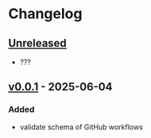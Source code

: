 # Changelog

## [Unreleased]

- ???

## [v0.0.1] - 2025-06-04

### Added

- validate schema of GitHub workflows

[Unreleased]: https://github.com/eighty4/model-t/compare/v0.0.1...HEAD
[v0.0.1]: https://github.com/eighty4/model-t/releases/tag/v0.0.1
